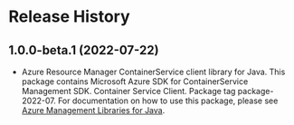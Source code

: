 # Release History

## 1.0.0-beta.1 (2022-07-22)

- Azure Resource Manager ContainerService client library for Java. This package contains Microsoft Azure SDK for ContainerService Management SDK. Container Service Client. Package tag package-2022-07. For documentation on how to use this package, please see [Azure Management Libraries for Java](https://aka.ms/azsdk/java/mgmt).
